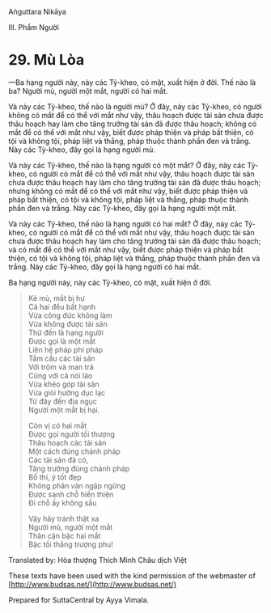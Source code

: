  

Aṅguttara Nikāya

III. Phẩm Người

# 29\. Mù Lòa

—Ba hạng người này, này các Tỷ-kheo, có mặt, xuất hiện ở đời. Thế nào là ba? Người mù, người một mắt, người có hai mắt.

Và này các Tỷ-kheo, thế nào là người mù? Ở đây, này các Tỷ-kheo, có người không có mắt để có thể với mắt như vậy, thâu hoạch được tài sản chưa được thâu hoạch hay làm cho tăng trưởng tài sản đã được thâu hoạch; không có mắt để có thể với mắt như vậy, biết được pháp thiện và pháp bất thiện, có tội và không tội, pháp liệt và thắng, pháp thuộc thành phần đen và trắng. Này các Tỷ-kheo, đây gọi là hạng người mù.

Và này các Tỷ-kheo, thế nào là hạng người có một mắt? Ở đây, này các Tỷ-kheo, có người có mắt để có thể với mắt như vậy, thâu hoạch được tài sản chưa được thâu hoạch hay làm cho tăng trưởng tài sản đã được thâu hoạch; nhưng không có mắt để có thể với mắt như vậy, biết được pháp thiện và pháp bất thiện, có tội và không tội, pháp liệt và thắng, pháp thuộc thành phần đen và trắng. Này các Tỷ-kheo, đây gọi là hạng người một mắt.

Và này các Tỷ-kheo, thế nào là hạng người có hai mắt? Ở đây, này các Tỷ-kheo, có người có mắt để có thể với mắt như vậy, thâu hoạch được tài sản chưa được thâu hoạch hay làm cho tăng trưởng tài sản đã được thâu hoạch; và có mắt để có thể với mắt như vậy, biết được pháp thiện và pháp bất thiện, có tội và không tội, pháp liệt và thắng, pháp thuộc thành phần đen và trắng. Này các Tỷ-kheo, đây gọi là hạng người có hai mắt.

Ba hạng người này, này các Tỷ-kheo, có mặt, xuất hiện ở đời.

> Kẻ mù, mắt bị hư  
> Cả hai đều bất hạnh  
> Vừa công đức không làm  
> Vừa không được tài sản  
> Thứ đến là hạng người  
> Ðược gọi là một mắt  
> Liên hệ pháp phi pháp  
> Tầm cầu các tài sản  
> Với trộm và man trá  
> Cùng với cả nói láo  
> Vừa khéo góp tài sản  
> Vừa giỏi hưởng dục lạc  
> Từ đây đến địa ngục  
> Người một mắt bị hại.
> 
> Còn vị có hai mắt  
> Ðược gọi người tối thượng  
> Thâu hoạch các tài sản  
> Một cách đúng chánh pháp  
> Các tài sản đã có,  
> Tăng trưởng đúng chánh pháp  
> Bố thí, ý tốt đẹp  
> Không phân vân ngập ngừng  
> Ðược sanh chỗ hiền thiện  
> Ði chỗ ấy không sầu
> 
> Vậy hãy tránh thật xa  
> Người mù, người một mắt  
> Thân cận bậc hai mắt  
> Bậc tối thắng trượng phu!

Translated by: Hòa thượng Thích Minh Châu dịch Việt

These texts have been used with the kind permission of the webmaster of [http://www.budsas.net/](http://www.budsas.net/)

Prepared for SuttaCentral by Ayya Vimala.